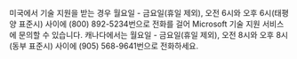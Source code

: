 <Token xmlns:xlink="http://www.w3.org/1999/xlink">미국에서 기술 지원을 받는 경우 월요일 - 금요일(휴일 제외), 오전 6시와 오후 6시(태평양 표준시) 사이에 (800) 892-5234번으로 전화를 걸어 Microsoft 기술 지원 서비스에 문의할 수 있습니다. 캐나다에서는 월요일 - 금요일(휴일 제외), 오전 8시와 오후 8시(동부 표준시) 사이에 (905) 568-9641번으로 전화하세요.</Token>

<!--HONumber=Jun16_HO4-->


